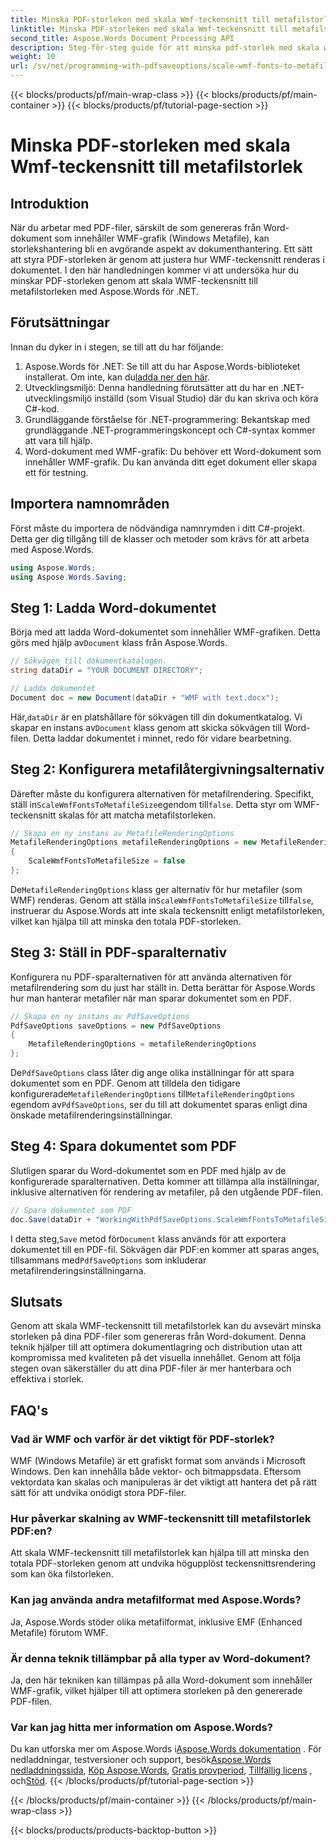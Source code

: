 ```yaml
---
title: Minska PDF-storleken med skala Wmf-teckensnitt till metafilstorlek
linktitle: Minska PDF-storleken med skala Wmf-teckensnitt till metafilstorlek
second_title: Aspose.Words Document Processing API
description: Steg-för-steg guide för att minska pdf-storlek med skala wmf-teckensnitt till metafilstorlek vid konvertering till PDF med Aspose.Words för .NET.
weight: 10
url: /sv/net/programming-with-pdfsaveoptions/scale-wmf-fonts-to-metafile-size/
---
```


{{< blocks/products/pf/main-wrap-class >}}
{{< blocks/products/pf/main-container >}}
{{< blocks/products/pf/tutorial-page-section >}}

# Minska PDF-storleken med skala Wmf-teckensnitt till metafilstorlek

## Introduktion

När du arbetar med PDF-filer, särskilt de som genereras från Word-dokument som innehåller WMF-grafik (Windows Metafile), kan storlekshantering bli en avgörande aspekt av dokumenthantering. Ett sätt att styra PDF-storleken är genom att justera hur WMF-teckensnitt renderas i dokumentet. I den här handledningen kommer vi att undersöka hur du minskar PDF-storleken genom att skala WMF-teckensnitt till metafilstorleken med Aspose.Words för .NET.

## Förutsättningar

Innan du dyker in i stegen, se till att du har följande:

1. Aspose.Words för .NET: Se till att du har Aspose.Words-biblioteket installerat. Om inte, kan du[ladda ner den här](https://releases.aspose.com/words/net/).
2. Utvecklingsmiljö: Denna handledning förutsätter att du har en .NET-utvecklingsmiljö inställd (som Visual Studio) där du kan skriva och köra C#-kod.
3. Grundläggande förståelse för .NET-programmering: Bekantskap med grundläggande .NET-programmeringskoncept och C#-syntax kommer att vara till hjälp.
4. Word-dokument med WMF-grafik: Du behöver ett Word-dokument som innehåller WMF-grafik. Du kan använda ditt eget dokument eller skapa ett för testning.

## Importera namnområden

Först måste du importera de nödvändiga namnrymden i ditt C#-projekt. Detta ger dig tillgång till de klasser och metoder som krävs för att arbeta med Aspose.Words.

```csharp
using Aspose.Words;
using Aspose.Words.Saving;
```

## Steg 1: Ladda Word-dokumentet

 Börja med att ladda Word-dokumentet som innehåller WMF-grafiken. Detta görs med hjälp av`Document` klass från Aspose.Words.

```csharp
// Sökvägen till dokumentkatalogen.
string dataDir = "YOUR DOCUMENT DIRECTORY";

// Ladda dokumentet
Document doc = new Document(dataDir + "WMF with text.docx");
```

 Här,`dataDir` är en platshållare för sökvägen till din dokumentkatalog. Vi skapar en instans av`Document` klass genom att skicka sökvägen till Word-filen. Detta laddar dokumentet i minnet, redo för vidare bearbetning.

## Steg 2: Konfigurera metafilåtergivningsalternativ

 Därefter måste du konfigurera alternativen för metafilrendering. Specifikt, ställ in`ScaleWmfFontsToMetafileSize`egendom till`false`. Detta styr om WMF-teckensnitt skalas för att matcha metafilstorleken.

```csharp
// Skapa en ny instans av MetafileRenderingOptions
MetafileRenderingOptions metafileRenderingOptions = new MetafileRenderingOptions
{
    ScaleWmfFontsToMetafileSize = false
};
```

 De`MetafileRenderingOptions` klass ger alternativ för hur metafiler (som WMF) renderas. Genom att ställa in`ScaleWmfFontsToMetafileSize` till`false`, instruerar du Aspose.Words att inte skala teckensnitt enligt metafilstorleken, vilket kan hjälpa till att minska den totala PDF-storleken.

## Steg 3: Ställ in PDF-sparalternativ

Konfigurera nu PDF-sparalternativen för att använda alternativen för metafilrendering som du just har ställt in. Detta berättar för Aspose.Words hur man hanterar metafiler när man sparar dokumentet som en PDF.

```csharp
// Skapa en ny instans av PdfSaveOptions
PdfSaveOptions saveOptions = new PdfSaveOptions
{
    MetafileRenderingOptions = metafileRenderingOptions
};
```

 De`PdfSaveOptions` class låter dig ange olika inställningar för att spara dokumentet som en PDF. Genom att tilldela den tidigare konfigurerade`MetafileRenderingOptions` till`MetafileRenderingOptions` egendom av`PdfSaveOptions`, ser du till att dokumentet sparas enligt dina önskade metafilrenderingsinställningar.

## Steg 4: Spara dokumentet som PDF

Slutligen sparar du Word-dokumentet som en PDF med hjälp av de konfigurerade sparalternativen. Detta kommer att tillämpa alla inställningar, inklusive alternativen för rendering av metafiler, på den utgående PDF-filen.


```csharp
// Spara dokumentet som PDF
doc.Save(dataDir + "WorkingWithPdfSaveOptions.ScaleWmfFontsToMetafileSize.pdf", saveOptions);
```

 I detta steg,`Save` metod för`Document` klass används för att exportera dokumentet till en PDF-fil. Sökvägen där PDF:en kommer att sparas anges, tillsammans med`PdfSaveOptions` som inkluderar metafilrenderingsinställningarna.

## Slutsats

Genom att skala WMF-teckensnitt till metafilstorlek kan du avsevärt minska storleken på dina PDF-filer som genereras från Word-dokument. Denna teknik hjälper till att optimera dokumentlagring och distribution utan att kompromissa med kvaliteten på det visuella innehållet. Genom att följa stegen ovan säkerställer du att dina PDF-filer är mer hanterbara och effektiva i storlek.

## FAQ's

### Vad är WMF och varför är det viktigt för PDF-storlek?

WMF (Windows Metafile) är ett grafiskt format som används i Microsoft Windows. Den kan innehålla både vektor- och bitmappsdata. Eftersom vektordata kan skalas och manipuleras är det viktigt att hantera det på rätt sätt för att undvika onödigt stora PDF-filer.

### Hur påverkar skalning av WMF-teckensnitt till metafilstorlek PDF:en?

Att skala WMF-teckensnitt till metafilstorlek kan hjälpa till att minska den totala PDF-storleken genom att undvika högupplöst teckensnittsrendering som kan öka filstorleken.

### Kan jag använda andra metafilformat med Aspose.Words?

Ja, Aspose.Words stöder olika metafilformat, inklusive EMF (Enhanced Metafile) förutom WMF.

### Är denna teknik tillämpbar på alla typer av Word-dokument?

Ja, den här tekniken kan tillämpas på alla Word-dokument som innehåller WMF-grafik, vilket hjälper till att optimera storleken på den genererade PDF-filen.

### Var kan jag hitta mer information om Aspose.Words?

 Du kan utforska mer om Aspose.Words i[Aspose.Words dokumentation](https://reference.aspose.com/words/net/) . För nedladdningar, testversioner och support, besök[Aspose.Words nedladdningssida](https://releases.aspose.com/words/net/), [Köp Aspose.Words](https://purchase.aspose.com/buy), [Gratis provperiod](https://releases.aspose.com/), [Tillfällig licens](https://purchase.aspose.com/temporary-license/) , och[Stöd](https://forum.aspose.com/c/words/8).
{{< /blocks/products/pf/tutorial-page-section >}}

{{< /blocks/products/pf/main-container >}}
{{< /blocks/products/pf/main-wrap-class >}}

{{< blocks/products/products-backtop-button >}}
